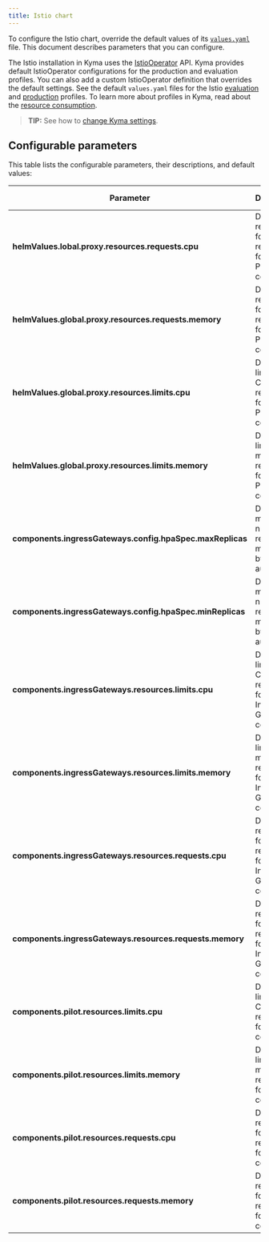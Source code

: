 ```yaml
---
title: Istio chart
---
```


To configure the Istio chart, override the default values of its [`values.yaml`](https://github.com/kyma-project/kyma/blob/main/resources/istio-configuration/values.yaml) file. This document describes parameters that you can configure.

The Istio installation in Kyma uses the [IstioOperator](https://istio.io/docs/reference/config/istio.operator.v1alpha1/) API. Kyma provides default IstioOperator configurations for the production and evaluation profiles. You can also add a custom IstioOperator definition that overrides the default settings. See the default `values.yaml` files for the Istio [evaluation](https://github.com/kyma-project/kyma/blob/main/resources/istio-configuration/profile-evaluation.yaml) and [production](https://github.com/kyma-project/kyma/blob/main/resources/istio-configuration/profile-production.yaml) profiles. To learn more about profiles in Kyma, read about the [resource consumption](../../04-operation-guides/operations/01-install-kyma.md#choose-resource-consumption).

>**TIP:** See how to [change Kyma settings](../../04-operation-guides/operations/03-change-kyma-config-values.md).

## Configurable parameters

This table lists the configurable parameters, their descriptions, and default values:

| Parameter |  Description | Default value |
|-------|-------|:--------:|
| **helmValues.lobal.proxy.resources.requests.cpu** | Defines requests for CPU resources for the Proxy component. | `75m` |
| **helmValues.global.proxy.resources.requests.memory** | Defines requests for memory resources for the Proxy component. | `64Mi` |
| **helmValues.global.proxy.resources.limits.cpu** | Defines limits for CPU resources for the Proxy component. | `250m` |
| **helmValues.global.proxy.resources.limits.memory** | Defines limits for memory resources for the Proxy component. | `256Mi` |
| **components.ingressGateways.config.hpaSpec.maxReplicas** | Defines the maximum number of replicas managed by the autoscaler. | `5` |
| **components.ingressGateways.config.hpaSpec.minReplicas** | Defines the minimum number of replicas managed by the autoscaler. | `1` |
| **components.ingressGateways.resources.limits.cpu** | Defines limits for CPU resources for the Ingress Gateway component. | `200m` |
| **components.ingressGateways.resources.limits.memory** | Defines limits for memory resources for the Ingress Gateway component. | `1024Mi` |
| **components.ingressGateways.resources.requests.cpu** | Defines requests for CPU resources for the Ingress Gateway component. | `100m` |
| **components.ingressGateways.resources.requests.memory** | Defines requests for memory resources for the Ingress Gateway component.| `128Mi` |
| **components.pilot.resources.limits.cpu** | Defines limits for CPU resources for the Pilot component. | `500m` |
| **components.pilot.resources.limits.memory** | Defines limits for memory resources for the Pilot component. | `1024Mi` |
| **components.pilot.resources.requests.cpu** | Defines requests for CPU resources for the Pilot component. | `250m` |
| **components.pilot.resources.requests.memory** | Defines requests for memory resources for the Pilot component. | `512Mi` |
